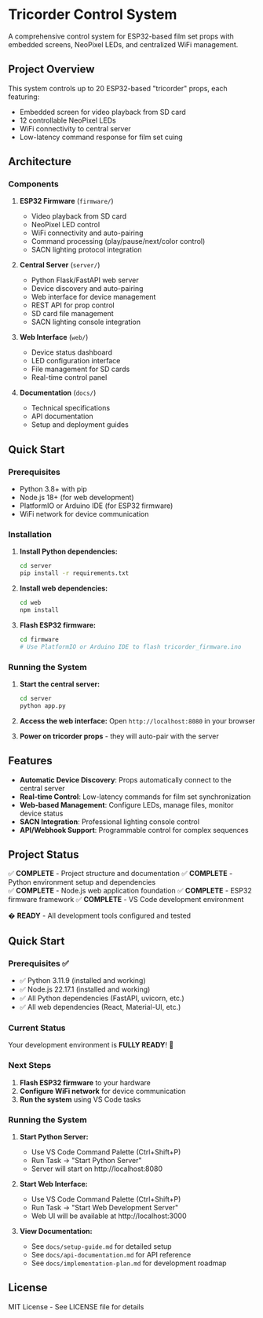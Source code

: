 # Tricorder Control System

A comprehensive control system for ESP32-based film set props with embedded screens, NeoPixel LEDs, and centralized WiFi management.

## Project Overview

This system controls up to 20 ESP32-based "tricorder" props, each featuring:
- Embedded screen for video playback from SD card
- 12 controllable NeoPixel LEDs
- WiFi connectivity to central server
- Low-latency command response for film set cuing

## Architecture

### Components

1. **ESP32 Firmware** (`firmware/`)
   - Video playback from SD card
   - NeoPixel LED control
   - WiFi connectivity and auto-pairing
   - Command processing (play/pause/next/color control)
   - SACN lighting protocol integration

2. **Central Server** (`server/`)
   - Python Flask/FastAPI web server
   - Device discovery and auto-pairing
   - Web interface for device management
   - REST API for prop control
   - SD card file management
   - SACN lighting console integration

3. **Web Interface** (`web/`)
   - Device status dashboard
   - LED configuration interface
   - File management for SD cards
   - Real-time control panel

4. **Documentation** (`docs/`)
   - Technical specifications
   - API documentation
   - Setup and deployment guides

## Quick Start

### Prerequisites

- Python 3.8+ with pip
- Node.js 18+ (for web development)
- PlatformIO or Arduino IDE (for ESP32 firmware)
- WiFi network for device communication

### Installation

1. **Install Python dependencies:**
   ```bash
   cd server
   pip install -r requirements.txt
   ```

2. **Install web dependencies:**
   ```bash
   cd web
   npm install
   ```

3. **Flash ESP32 firmware:**
   ```bash
   cd firmware
   # Use PlatformIO or Arduino IDE to flash tricorder_firmware.ino
   ```

### Running the System

1. **Start the central server:**
   ```bash
   cd server
   python app.py
   ```

2. **Access the web interface:**
   Open `http://localhost:8080` in your browser

3. **Power on tricorder props** - they will auto-pair with the server

## Features

- **Automatic Device Discovery**: Props automatically connect to the central server
- **Real-time Control**: Low-latency commands for film set synchronization
- **Web-based Management**: Configure LEDs, manage files, monitor device status
- **SACN Integration**: Professional lighting console control
- **API/Webhook Support**: Programmable control for complex sequences

## Project Status

✅ **COMPLETE** - Project structure and documentation
✅ **COMPLETE** - Python environment setup and dependencies  
✅ **COMPLETE** - Node.js web application foundation
✅ **COMPLETE** - ESP32 firmware framework
✅ **COMPLETE** - VS Code development environment

� **READY** - All development tools configured and tested

## Quick Start

### Prerequisites ✅
- ✅ Python 3.11.9 (installed and working)
- ✅ Node.js 22.17.1 (installed and working)  
- ✅ All Python dependencies (FastAPI, uvicorn, etc.)
- ✅ All web dependencies (React, Material-UI, etc.)

### Current Status
Your development environment is **FULLY READY**! 🎉

### Next Steps
1. **Flash ESP32 firmware** to your hardware
2. **Configure WiFi network** for device communication
3. **Run the system** using VS Code tasks

### Running the System

1. **Start Python Server:**
   - Use VS Code Command Palette (Ctrl+Shift+P)
   - Run Task → "Start Python Server"
   - Server will start on http://localhost:8080

2. **Start Web Interface:**
   - Use VS Code Command Palette (Ctrl+Shift+P)  
   - Run Task → "Start Web Development Server"
   - Web UI will be available at http://localhost:3000

3. **View Documentation:**
   - See `docs/setup-guide.md` for detailed setup
   - See `docs/api-documentation.md` for API reference
   - See `docs/implementation-plan.md` for development roadmap

## License

MIT License - See LICENSE file for details
